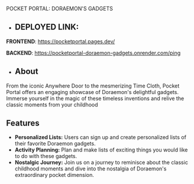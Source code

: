 POCKET PORTAL: DORAEMON'S GADGETS

- ## DEPLOYED LINK:
**FRONTEND**: https://pocketportal.pages.dev/

**BACKEND**: https://pocketportal-doraemon-gadgets.onrender.com/ping

- ## About
From the iconic Anywhere Door to the mesmerizing Time Cloth, Pocket Portal offers an engaging showcase of Doraemon's delightful gadgets. Immerse yourself in the magic of these timeless inventions and relive the classic moments from your childhood

## Features
- **Personalized Lists:** Users can sign up and create personalized lists of their favorite Doraemon gadgets.
- **Activity Planning:** Plan and make lists of exciting things you would like to do with these gadgets.
- **Nostalgic Journey:** Join us on a journey to reminisce about the classic childhood moments and dive into the nostalgia of Doraemon's extraordinary pocket dimension.

 
